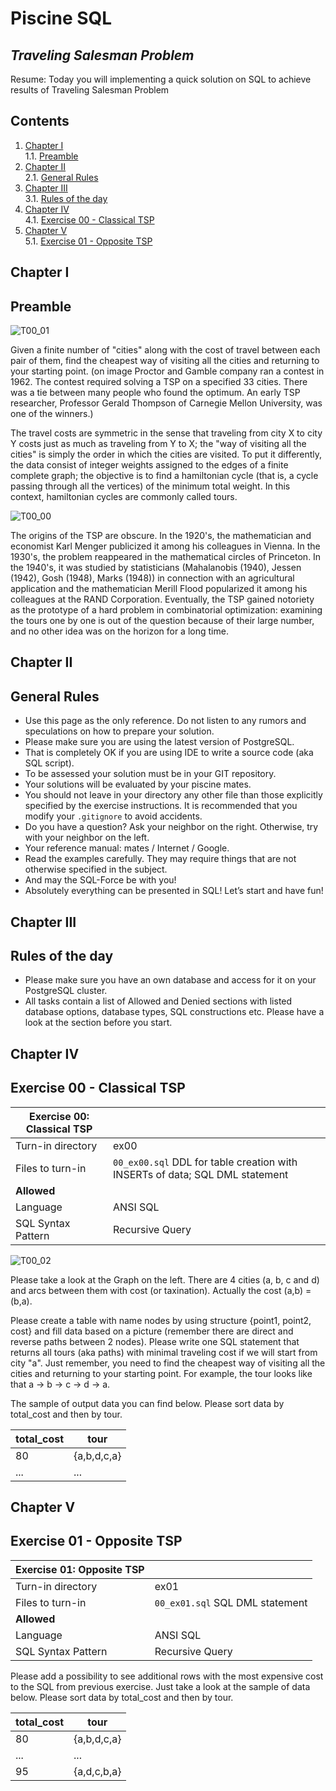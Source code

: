 # Piscine SQL

## _Traveling Salesman Problem_

Resume: Today you will implementing a quick solution on SQL to achieve results of Traveling Salesman Problem

## Contents

1. [Chapter I](#chapter-i) \
    1.1. [Preamble](#preamble)
2. [Chapter II](#chapter-ii) \
    2.1. [General Rules](#general-rules)
3. [Chapter III](#chapter-iii) \
    3.1. [Rules of the day](#rules-of-the-day)  
4. [Chapter IV](#chapter-iv) \
    4.1. [Exercise 00 - Classical TSP](#exercise-00-classical-tsp)  
5. [Chapter V](#chapter-v) \
    5.1. [Exercise 01 - Opposite TSP](#exercise-01-opposite-tsp)  

## Chapter I
## Preamble

![T00_01](misc/images/T00_01.png)

Given a finite number of "cities" along with the cost of travel between each pair of them, find the cheapest way of visiting all the cities and returning to your starting point. (on image Proctor and Gamble company ran a contest in 1962.  The contest required solving a TSP on a specified 33 cities.  There was a tie between many people who found the optimum.  An early TSP researcher, Professor Gerald Thompson of Carnegie Mellon University, was one of the winners.)

The travel costs are symmetric in the sense that traveling from city X to city Y costs just as much as traveling from Y to X; the "way of visiting all the cities" is simply the order in which the cities are visited. To put it differently, the data consist of integer weights assigned to the edges of a finite complete graph; the objective is to find a hamiltonian cycle (that is, a cycle passing through all the vertices) of the minimum total weight.  In this context, hamiltonian cycles are commonly called tours.

![T00_00](misc/images/T00_00.png)

The origins of the TSP are obscure. In the 1920's, the mathematician and economist Karl Menger publicized it among his colleagues in Vienna. In the 1930's, the problem reappeared in the mathematical circles of Princeton. In the 1940's, it was  studied by statisticians (Mahalanobis (1940), Jessen (1942), Gosh (1948), Marks (1948)) in connection with an agricultural  application and the mathematician Merill Flood popularized it among his colleagues at the RAND Corporation.  Eventually,  the TSP gained notoriety as the prototype of a hard problem in combinatorial optimization: examining the tours one by one  is out of the question because of their large number, and no other idea was on the horizon for a long time.


## Chapter II
## General Rules

- Use this page as the only reference. Do not listen to any rumors and speculations on how to prepare your solution.
- Please make sure you are using the latest version of PostgreSQL.
- That is completely OK if you are using IDE to write a source code (aka SQL script).
- To be assessed your solution must be in your GIT repository.
- Your solutions will be evaluated by your piscine mates.
- You should not leave in your directory any other file than those explicitly specified by the exercise instructions. It is recommended that you modify your `.gitignore` to avoid accidents.
- Do you have a question? Ask your neighbor on the right. Otherwise, try with your neighbor on the left.
- Your reference manual: mates / Internet / Google. 
- Read the examples carefully. They may require things that are not otherwise specified in the subject.
- And may the SQL-Force be with you!
- Absolutely everything can be presented in SQL! Let’s start and have fun!

## Chapter III
## Rules of the day

- Please make sure you have an own database and access for it on your PostgreSQL cluster. 
- All tasks contain a list of Allowed and Denied sections with listed database options, database types, SQL constructions etc. Please have a look at the section before you start.



## Chapter IV
## Exercise 00 - Classical TSP

| Exercise 00: Classical TSP|                                                                                                                          |
|---------------------------------------|--------------------------------------------------------------------------------------------------------------------------|
| Turn-in directory                     | ex00                                                                                                                     |
| Files to turn-in                      | `00_ex00.sql` DDL for table creation with INSERTs of data; SQL DML statement                                                                                |
| **Allowed**                               |                                                                                                                          |
| Language                        | ANSI SQL|
| SQL Syntax Pattern                        | Recursive Query|

![T00_02](misc/images/T00_02.png)

Please take a look at the Graph on the left. 
There are 4 cities (a, b, c and d) and arcs between them with cost (or taxination). Actually the cost (a,b) = (b,a).

Please create a table with name nodes by using structure {point1, point2, cost} and fill data based on a picture (remember there are direct and reverse paths between 2 nodes).
Please write one SQL statement that returns all tours (aka paths) with minimal traveling cost if we will start from city "a".
Just remember, you need to find the cheapest way of visiting all the cities and returning to your starting point. For example, the tour looks like that a -> b -> c -> d -> a.

The sample of output data you can find below. Please sort data by total_cost and then by tour.

| total_cost | tour |
| ------ | ------ |
| 80 | {a,b,d,c,a} |
| ... | ... |

## Chapter V
## Exercise 01 - Opposite TSP

| Exercise 01: Opposite TSP|                                                                                                                          |
|---------------------------------------|--------------------------------------------------------------------------------------------------------------------------|
| Turn-in directory                     | ex01                                                                                                                     |
| Files to turn-in                      | `00_ex01.sql`     SQL DML statement                                                                             |
| **Allowed**                               |                                                                                                                          |
| Language                        | ANSI SQL|
| SQL Syntax Pattern                        | Recursive Query|

Please add a possibility to see additional rows with the most expensive cost to the SQL from previous exercise. Just take a look at the sample of data below. Please sort data by total_cost and then by tour.

| total_cost | tour |
| ------ | ------ |
| 80 | {a,b,d,c,a} |
| ... | ... |
| 95 | {a,d,c,b,a} |


